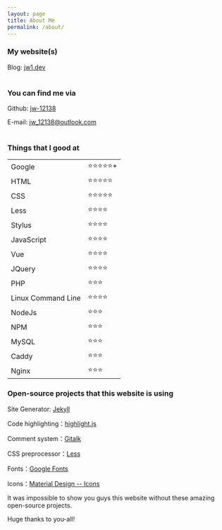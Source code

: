 ```yaml
---
layout: page
title: About Me
permalink: /about/
---
```


### My website(s)

Blog: <a href="https://jw1.dev">jw1.dev</a>  
<br>

### You can find me via

Github: <a href="https://github.com/jw-12138" target="_blank" rel="noopener">jw-12138</a>

E-mail: <a href='mailto:jw_12138@outlook.com'>jw_12138@outlook.com</a>  
<br>

### Things that I good at

<table class="about_table">
    <tr>
        <td>Google</td>
        <td>⭐⭐⭐⭐⭐+</td>
    </tr>
    <tr>
        <td>HTML</td>
        <td>⭐⭐⭐⭐⭐</td>
    </tr>
    <tr>
        <td>CSS</td>
        <td>⭐⭐⭐⭐⭐</td>
    </tr>
    <tr>
        <td>Less</td>
        <td>⭐⭐⭐⭐</td>
    </tr>
    <tr>
        <td>Stylus</td>
        <td>⭐⭐⭐⭐</td>
    </tr>
    <tr>
        <td>JavaScript</td>
        <td>⭐⭐⭐⭐</td>
    </tr>
    <tr>
        <td>Vue</td>
        <td>⭐⭐⭐⭐</td>
    </tr>
    <tr>
        <td>JQuery</td>
        <td>⭐⭐⭐⭐</td>
    </tr>
    <tr>
        <td>PHP</td>
        <td>⭐⭐⭐</td>
    </tr>
    <tr>
        <td>Linux Command Line</td>
        <td>⭐⭐⭐⭐</td>
    </tr>
    <tr>
        <td>NodeJs</td>
        <td>⭐⭐⭐</td>
    </tr>
    <tr>
        <td>NPM</td>
        <td>⭐⭐⭐</td>
    </tr>
    <tr>
        <td>MySQL</td>
        <td>⭐⭐⭐</td>
    </tr>
    <tr>
        <td>Caddy</td>
        <td>⭐⭐⭐</td>
    </tr>
    <tr>
        <td>Nginx</td>
        <td>⭐⭐⭐</td>
    </tr>
</table>

### Open-source projects that this website is using

Site Generator: [Jekyll](https://jekyllrb.com/)  

Code highlighting：[highlight.js](https://highlightjs.org/)  

Comment system：[Gitalk](https://github.com/gitalk/gitalk/)  

CSS preprocessor：[Less](http://lesscss.org/)  

Fonts：[Google Fonts](https://fonts.google.com/)  

Icons：[Material Design -- Icons](https://material.io/resources/icons/?style=round)

It was impossible to show you guys this website without these amazing open-source projects.  

Huge thanks to you-all!
